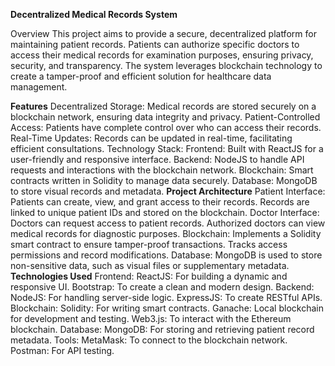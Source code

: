 **Decentralized Medical Records System**




Overview
This project aims to provide a secure, decentralized platform for maintaining patient records. Patients can authorize specific doctors to access their medical records for examination purposes, ensuring privacy, security, and transparency. The system leverages blockchain technology to create a tamper-proof and efficient solution for healthcare data management.

**Features**
Decentralized Storage: Medical records are stored securely on a blockchain network, ensuring data integrity and privacy.
Patient-Controlled Access: Patients have complete control over who can access their records.
Real-Time Updates: Records can be updated in real-time, facilitating efficient consultations.
Technology Stack:
Frontend: Built with ReactJS for a user-friendly and responsive interface.
Backend: NodeJS to handle API requests and interactions with the blockchain network.
Blockchain: Smart contracts written in Solidity to manage data securely.
Database: MongoDB to store visual records and metadata.
**Project Architecture**
Patient Interface:
Patients can create, view, and grant access to their records.
Records are linked to unique patient IDs and stored on the blockchain.
Doctor Interface:
Doctors can request access to patient records.
Authorized doctors can view medical records for diagnostic purposes.
Blockchain:
Implements a Solidity smart contract to ensure tamper-proof transactions.
Tracks access permissions and record modifications.
Database:
MongoDB is used to store non-sensitive data, such as visual files or supplementary metadata.
**Technologies Used**
Frontend:
ReactJS: For building a dynamic and responsive UI.
Bootstrap: To create a clean and modern design.
Backend:
NodeJS: For handling server-side logic.
ExpressJS: To create RESTful APIs.
Blockchain:
Solidity: For writing smart contracts.
Ganache: Local blockchain for development and testing.
Web3.js: To interact with the Ethereum blockchain.
Database:
MongoDB: For storing and retrieving patient record metadata.
Tools:
MetaMask: To connect to the blockchain network.
Postman: For API testing.
